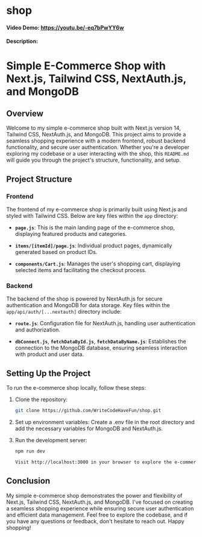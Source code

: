 # shop
#### Video Demo:  https://youtu.be/-eq7bPwYY6w
#### Description:
# Simple E-Commerce Shop with Next.js, Tailwind CSS, NextAuth.js, and MongoDB

## Overview

Welcome to my simple e-commerce shop built with Next.js version 14, Tailwind CSS, NextAuth.js, and MongoDB. This project aims to provide a seamless shopping experience with a modern frontend, robust backend functionality, and secure user authentication. Whether you're a developer exploring my codebase or a user interacting with the shop, this `README.md` will guide you through the project's structure, functionality, and setup.

## Project Structure

### Frontend

The frontend of my e-commerce shop is primarily built using Next.js and styled with Tailwind CSS. Below are key files within the `app` directory:

- **`page.js`**: This is the main landing page of the e-commerce shop, displaying featured products and categories.

- **`items/[itemId]/page.js`**: Individual product pages, dynamically generated based on product IDs.

- **`components/Cart.js`**: Manages the user's shopping cart, displaying selected items and facilitating the checkout process.

### Backend

The backend of the shop is powered by NextAuth.js for secure authentication and MongoDB for data storage. Key files within the `app/api/auth/[...nextauth]` directory include:

- **`route.js`**: Configuration file for NextAuth.js, handling user authentication and authorization.

- **`dbConnect.js`**, **`fetchDataById.js`**, **`fetchDataByName.js`**: Establishes the connection to the MongoDB database, ensuring seamless interaction with product and user data.

## Setting Up the Project

To run the e-commerce shop locally, follow these steps:

1. Clone the repository:
   ```bash
   git clone https://github.com/WriteCodeHaveFun/shop.git

2. Set up environment variables:
   Create a .env file in the root directory and add the necessary variables for MongoDB and NextAuth.js.

1. Run the development server:

   ```bash
   npm run dev
   
   Visit http://localhost:3000 in your browser to explore the e-commerce shop locally.

## Conclusion

My simple e-commerce shop demonstrates the power and flexibility of Next.js, Tailwind CSS, NextAuth.js, and MongoDB. I've focused on creating a seamless shopping experience while ensuring secure user authentication and efficient data management. Feel free to explore the codebase, and if you have any questions or feedback, don't hesitate to reach out. Happy shopping!